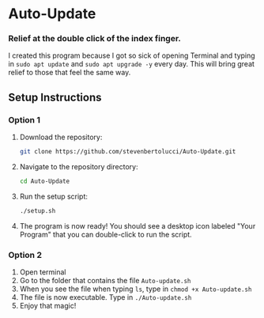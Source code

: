 # Auto-Update

### Relief at the double click of the index finger. 

I created this program because I got so sick of opening Terminal and typing in `sudo apt update` and `sudo apt upgrade -y` every day. This will bring great relief to those that feel the same way. 

## Setup Instructions

### Option 1
1. Download the repository:
    ```bash
    git clone https://github.com/stevenbertolucci/Auto-Update.git
    ```
2. Navigate to the repository directory:
    ```bash
    cd Auto-Update
    ```
3. Run the setup script:
    ```bash
    ./setup.sh
    ```
4. The program is now ready! You should see a desktop icon labeled "Your Program" that you can double-click to run the script.

### Option 2
1. Open terminal
2. Go to the folder that contains the file `Auto-update.sh`
3. When you see the file when typing `ls`, type in `chmod +x Auto-update.sh`
4. The file is now executable. Type in `./Auto-update.sh`
5. Enjoy that magic! 
